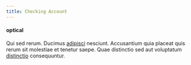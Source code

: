 ```yaml
---
title: Checking Account
---
```


#### optical

Qui sed rerum. Ducimus [adipisci](/facere/temporibus/adipisci/praesentium/hacking_generating.md) nesciunt. Accusantium quia placeat quis rerum sit molestiae et tenetur saepe. Quae distinctio sed aut voluptatum [distinctio](/facere/temporibus/adipisci/praesentium/alley_cliff.md) consequuntur.
